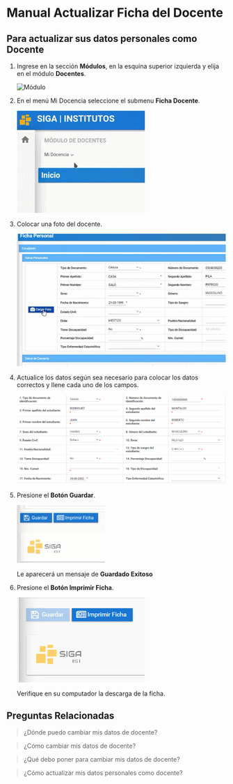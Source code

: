 # Manual Actualizar Ficha del Docente

## Para actualizar sus datos personales como **Docente**
 
1. Ingrese en la sección **Módulos**, en la esquina superior izquierda y elija en el módulo **Docentes**.

    ![Módulo](CFD_Módulo.gif)

2. En el menú Mi Docencia seleccione el submenu **Ficha Docente**.

    ![Ficha](CFD_Ficha.gif)

3. Colocar una foto del docente.

    ![Foto](CFD_Foto2.gif)

4. Actualice los datos según sea necesario para colocar los datos correctos y llene cada uno de los campos.

    ![Datos](CFD_DatosGEN.gif)

5. Presione el **Botón Guardar**.

    ![Guardar](CFD_Guardar.gif)

     Le aparecerá un mensaje de **Guardado Exitoso**

6. Presione el **Botón Imprimir Ficha**.

    ![Imprimir](CFD_Imprimirficha.gif)

    Verifique en su computador la descarga de la ficha.



## Preguntas Relacionadas

>¿Dónde puedo cambiar mis datos de docente?

>¿Cómo cambiar mis datos de docente?

>¿Qué debo poner para cambiar mis datos de docente?

>¿Cómo actualizar mis datos personales como docente?
